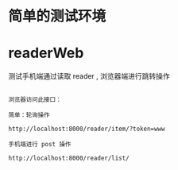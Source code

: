 # 简单的测试环境

# readerWeb
  测试手机端通过读取 reader , 浏览器端进行跳转操作
  
  ```
  
  浏览器访问此接口：
  
  简单：轮询操作
  
  http://localhost:8000/reader/item/?token=www
  
  ```
  
  
  ```
  手机端进行 post 操作
  
  http://localhost:8000/reader/list/
  ```